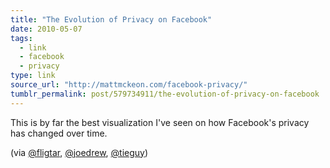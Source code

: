 ```yaml
---
title: "The Evolution of Privacy on Facebook"
date: 2010-05-07
tags:
  - link
  - facebook
  - privacy
type: link
source_url: "http://mattmckeon.com/facebook-privacy/"
tumblr_permalink: post/579734911/the-evolution-of-privacy-on-facebook
---
```


This is by far the best visualization I've seen on how Facebook's privacy has changed over time.

(via [@fligtar](http://twitter.com/fligtar/status/13573156229), [@joedrew](http://twitter.com/joedrew/status/13571134468), [@tieguy](http://twitter.com/tieguy/status/13570338427))
